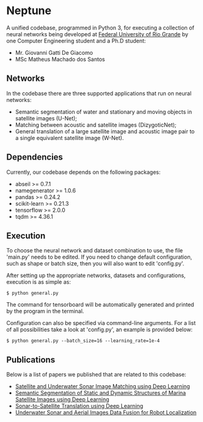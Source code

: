 # Neptune

A unified codebase, programmed in Python 3, for executing a collection of neural networks being developed 
at [Federal University of Rio Grande](https://www.furg.br) by one Computer Engineering student and a Ph.D student:
* Mr. Giovanni Gatti De Giacomo
* MSc Matheus Machado dos Santos

## Networks

In the codebase there are three supported applications that run on neural networks:
* Semantic segmentation of water and stationary and moving objects in satellite images (U-Net);
* Matching between acoustic and satellite images (DizygoticNet);
* General translation of a large satellite image and acoustic image pair to a single equivalent 
satellite image (W-Net).

## Dependencies

Currently, our codebase depends on the following packages:
* abseil >= 0.7.1
* namegenerator >= 1.0.6
* pandas >= 0.24.2
* scikit-learn >= 0.21.3
* tensorflow >= 2.0.0
* tqdm >= 4.36.1

## Execution

To choose the neural network and dataset combination to use, the file 'main.py' needs to be edited. If you need to
change default configuration, such as shape or batch size, then you will also want to edit 'config.py'.

After setting up the appropriate networks, datasets and configurations, execution is as simple as:
```shell script
$ python general.py
```

The command for tensorboard will be automatically generated and printed by the program in the terminal.

Configuration can also be specified via command-line arguments. For a list of all possibilities take a look at
'config.py', an example is provided below:
```shell script
$ python general.py --batch_size=16 --learning_rate=1e-4
```

## Publications

Below is a list of papers we published that are related to this codebase:
* [Satellite and Underwater Sonar Image Matching using Deep Learning]()
* [Semantic Segmentation of Static and Dynamic Structures of Marina Satellite Images using Deep Learning]()
* [Sonar-to-Satellite Translation using Deep Learning](https://ieeexplore.ieee.org/abstract/document/8614099)
* [Underwater Sonar and Aerial Images Data Fusion for Robot Localization]()
